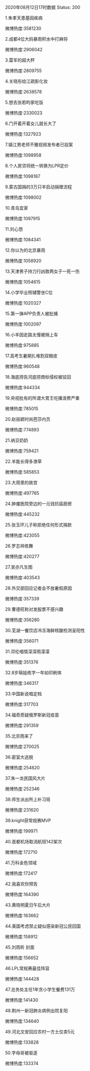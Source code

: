 2020年08月12日17时数据
Status: 200

1.朱孝天患基因疾病

微博热度:3581230

2.成都4位大妈暴雨积水中打麻将

微博热度:2906042

3.雷军的超大杯

微博热度:2809755

4.关晓彤给江疏影化妆

微博热度:2638578

5.想去张若昀家吃饭

微博热度:2330023

6.门开着开着女儿就长大了

微博热度:1327923

7.镇江男老师不雅视频发布者已投案

微博热度:1098958

8.个人房贷将统一转换为LPR定价

微博热度:1098187

9.蒙古国捐的3万只羊启动捐赠流程

微博热度:1098002

10.青岛宜家

微博热度:1097915

11.刘心悠

微博热度:1084341

12.你以为的北京暴雨

微博热度:1058920

13.天津男子持刀行凶致两女子一死一伤

微博热度:1054615

14.小学毕业照辅警坐C位

微博热度:1020327

15.第一弹APP负责人被批捕

微博热度:1002097

16.小羊因走路太慢被捎上车

微博热度:975885

17.高考生暑期扎堆割双眼皮

微博热度:960548

18.海底捞告河底捞商标侵权被驳回

微博热度:944334

19.央视批有的所谓大胃王吃播浪费严重

微博热度:785015

20.赵丽颖时尚芭莎内页

微博热度:774893

21.纳豆奶奶

微博热度:759421

22.羊能长得多潦草

微博热度:585853

23.大雨里的故宫

微博热度:497765

24.肿瘤医院旁边的一元钱抗癌厨房

微博热度:445232

25.张玉环儿子称拒绝任何形式捐款

微博热度:423055

26.罗志祥练舞

微博热度:420277

27.吴亦凡生图

微博热度:403543

28.外交部回应记者会不放暑假原因

微博热度:357339

29.曹德旺称对发股票不感兴趣

微博热度:356280

30.芜湖一餐饮店冷冻海鲜核酸检测呈阳性

微博热度:356071

31.邓伦唱情深深雨濛濛

微博热度:351376

32.8岁萌娃练字一年如印刷体

微博热度:346317

33.中国新说唱定档

微博热度:317703

34.福奇质疑俄罗斯新冠疫苗

微博热度:291359

35.北京雨来了

微博热度:270025

36.密室大逃脱

微博热度:254620

37.朱一龙民国风大片

微博热度:252346

38.师生派出所上补习班

微博热度:231620

39.knight获常规赛MVP

微博热度:199971

40.首都机场取消航班142架次

微博热度:172710

41.万科金色领域

微博热度:172417

42.我喜欢你预告

微博热度:164390

43.黄晓明夏日午后大片

微博热度:163662

44.美国考虑禁止疑似感染新冠公民回国

微博热度:158912

45.刘雨昕 封面

微博热度:156652

46.LPL常规赛最佳阵容

微博热度:144428

47.总务处主任1年贪小学生餐费131万

微博热度:141430

48.荆州一新冠肺炎病例出院复阳

微博热度:134640

49.河北文安回应农村一方土仅卖5元

微博热度:133828

50.字母哥被驱逐

微博热度:133374

